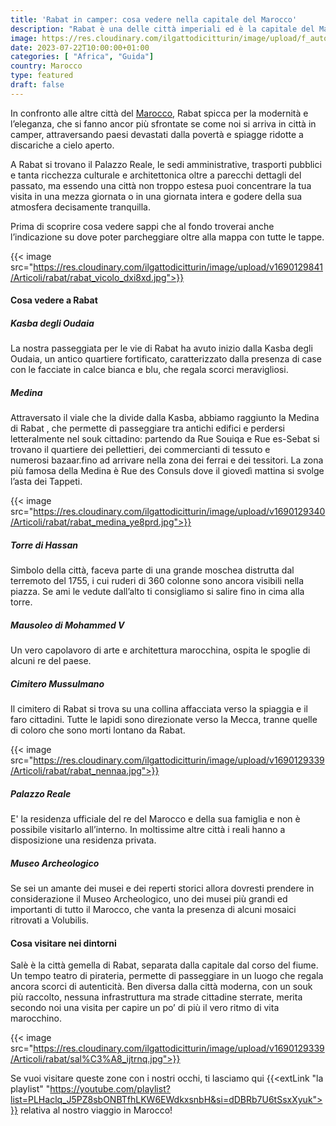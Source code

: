 ```yaml
---
title: 'Rabat in camper: cosa vedere nella capitale del Marocco'
description: "Rabat è una delle città imperiali ed è la capitale del Marocco. È una città molto diversa dalle realtà che la circondano. Noi l’abbiamo raggiunta in camper, vieni a scoprire cosa abbiamo visto." 
image: https://res.cloudinary.com/ilgattodicitturin/image/upload/f_auto,q_auto,w_800,dpr_auto/v1690129840/Articoli/rabat/rabat_kcoux1.jpg
date: 2023-07-22T10:00:00+01:00
categories: [ "Africa", "Guida"]
country: Marocco
type: featured
draft: false
---
```


In confronto alle altre città del [Marocco](/blog/viaggio-marocco-in-camper-itinerari-e-informazioni), Rabat spicca per la modernità e l’eleganza, che si fanno ancor più sfrontate se come noi si arriva in città in camper, attraversando paesi devastati dalla povertà e spiagge ridotte a discariche a cielo aperto. 

A Rabat si trovano il Palazzo Reale, le sedi amministrative, trasporti pubblici e tanta ricchezza culturale e architettonica oltre a parecchi dettagli del passato, ma essendo una città non troppo estesa puoi concentrare la tua visita in una mezza giornata o in una giornata intera e godere della sua atmosfera decisamente tranquilla.

Prima di scoprire cosa vedere sappi che al fondo troverai anche l’indicazione su dove poter parcheggiare oltre alla mappa con tutte le tappe.

{{< image src="https://res.cloudinary.com/ilgattodicitturin/image/upload/v1690129841/Articoli/rabat/rabat_vicolo_dxi8xd.jpg">}}

#### Cosa vedere a Rabat 

##### Kasba degli Oudaia
La nostra passeggiata per le vie di Rabat ha avuto inizio dalla Kasba degli Oudaia, un antico quartiere fortificato, caratterizzato dalla presenza di case con le facciate in calce bianca e blu, che regala scorci meravigliosi.

##### Medina
Attraversato il viale che la divide dalla Kasba, abbiamo raggiunto la Medina di Rabat , che permette di passeggiare tra antichi edifici e perdersi letteralmente nel souk cittadino: partendo da Rue Souiqa e Rue es-Sebat si trovano il quartiere dei pellettieri, dei commercianti di tessuto e numerosi bazaar.fino ad arrivare nella zona dei ferrai e dei tessitori. La zona più famosa della Medina è Rue des Consuls dove il giovedì mattina si svolge l’asta dei Tappeti.

{{< image src="https://res.cloudinary.com/ilgattodicitturin/image/upload/v1690129340/Articoli/rabat/rabat_medina_ye8prd.jpg">}}

##### Torre di Hassan
Simbolo della città, faceva parte di una grande moschea distrutta dal terremoto del 1755, i cui ruderi di 360 colonne sono ancora visibili nella piazza. Se ami le vedute dall’alto ti consigliamo si salire fino in cima alla torre.

##### Mausoleo di Mohammed V
Un vero capolavoro di arte e architettura marocchina, ospita le spoglie di alcuni re del paese. 

##### Cimitero Mussulmano
Il cimitero di Rabat si trova su una collina affacciata verso la spiaggia e il faro cittadini. Tutte le lapidi sono direzionate verso la Mecca, tranne quelle di coloro che sono morti lontano da Rabat. 

{{< image src="https://res.cloudinary.com/ilgattodicitturin/image/upload/v1690129339/Articoli/rabat/rabat_nennaa.jpg">}}

##### Palazzo Reale
E' la residenza ufficiale del re del Marocco e della sua famiglia e non è possibile visitarlo all’interno. 
In moltissime altre città i reali hanno a disposizione una residenza privata.

##### Museo Archeologico
Se sei un amante dei musei e dei reperti storici allora dovresti prendere in considerazione il Museo Archeologico, uno dei musei più grandi ed importanti di tutto il Marocco, che vanta la presenza di alcuni mosaici ritrovati a Volubilis. 


#### Cosa visitare nei dintorni

Salè è la città gemella di Rabat, separata dalla capitale dal corso del fiume. Un tempo teatro di pirateria, permette di passeggiare in un luogo che regala ancora scorci di autenticità. Ben diversa dalla città moderna, con un souk più raccolto, nessuna infrastruttura ma strade cittadine sterrate, merita secondo noi una visita per capire un po’ di più il vero ritmo di vita marocchino. 


{{< image src="https://res.cloudinary.com/ilgattodicitturin/image/upload/v1690129339/Articoli/rabat/sal%C3%A8_ijtrnq.jpg">}}


Se vuoi visitare queste zone con i nostri occhi, ti lasciamo qui {{<extLink "la playlist" "https://youtube.com/playlist?list=PLHaclq_J5PZ8sbONBTfhLKW6EWdkxsnbH&si=dDBRb7U6tSsxXyuk">}} relativa al nostro viaggio in Marocco! 

